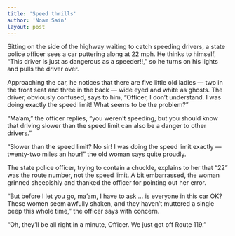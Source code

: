 ```yaml
---
title: 'Speed thrills'
author: 'Noam Sain'
layout: post
---
```


Sitting on the side of the highway waiting to catch speeding drivers, a state police officer sees a car puttering along at 22 mph. He thinks to himself, “This driver is just as dangerous as a speeder!!,” so he turns on his lights and pulls the driver over.

Approaching the car, he notices that there are five little old ladies — two in the front seat and three in the back — wide eyed and white as ghosts. The driver, obviously confused, says to him, “Officer, I don’t understand. I was doing exactly the speed limit! What seems to be the problem?”

“Ma’am,” the officer replies, “you weren’t speeding, but you should know that driving slower than the speed limit can also be a danger to other drivers.”

“Slower than the speed limit? No sir! I was doing the speed limit exactly — twenty-two miles an hour!” the old woman says quite proudly.

The state police officer, trying to contain a chuckle, explains to her that “22” was the route number, not the speed limit. A bit embarrassed, the woman grinned sheepishly and thanked the officer for pointing out her error.

“But before I let you go, ma’am, I have to ask … is everyone in this car OK? These women seem awfully shaken, and they haven’t muttered a single peep this whole time,” the officer says with concern.

“Oh, they’ll be all right in a minute, Officer. We just got off Route 119.”